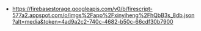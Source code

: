 - https://firebasestorage.googleapis.com/v0/b/firescript-577a2.appspot.com/o/imgs%2Fapp%2Fxinyiheng%2FhQbB3s_8db.json?alt=media&token=4ad9a2c2-740c-4682-b50c-66cdf30b7900
